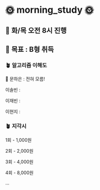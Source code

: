 # 🌞 morning_study 🌞


## 🌻 화/목 오전 8시 진행
## 🌻 목표 : B형 취득

### 🪴 알고리즘 이해도
🌱 문하은 : 전혀 모름!

이솔빈 :

이재빈 :

이현지 :


### 🪴 지각시
1회 - 1,000원

2회 - 2,000원

3회 - 4,000원

4회 - 8,000원

...
